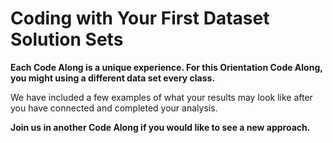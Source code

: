 # Coding with Your First Dataset Solution Sets

**Each Code Along is a unique experience. For this Orientation Code Along, you might using a different data set every class.**

We have included a few examples of what your results may look like after you have connected and completed your analysis.

**Join us in another Code Along if you would like to see a new approach.**
